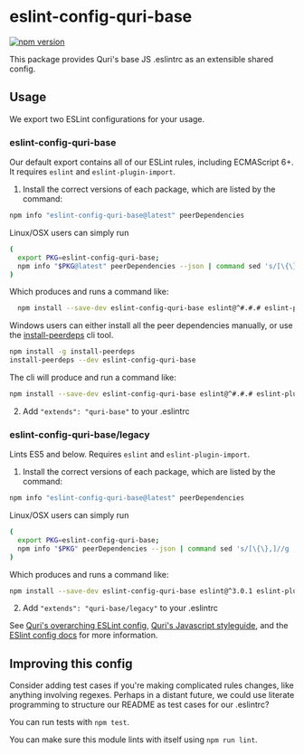 # eslint-config-quri-base

[![npm version](https://badge.fury.io/js/eslint-config-quri-base.svg)](http://badge.fury.io/js/eslint-config-quri-base)

This package provides Quri's base JS .eslintrc as an extensible shared config.

## Usage

We export two ESLint configurations for your usage.

### eslint-config-quri-base

Our default export contains all of our ESLint rules, including ECMAScript 6+. It requires `eslint` and `eslint-plugin-import`.

1. Install the correct versions of each package, which are listed by the command:

  ```sh
  npm info "eslint-config-quri-base@latest" peerDependencies
  ```

  Linux/OSX users can simply run
  ```sh
  (
    export PKG=eslint-config-quri-base;
    npm info "$PKG@latest" peerDependencies --json | command sed 's/[\{\},]//g ; s/: /@/g' | xargs npm install --save-dev "$PKG@latest"
  )
  ```

  Which produces and runs a command like:

  ```sh
    npm install --save-dev eslint-config-quri-base eslint@^#.#.# eslint-plugin-import@^#.#.#
  ```

  Windows users can either install all the peer dependencies manually, or use the [install-peerdeps](https://github.com/nathanhleung/install-peerdeps) cli tool.

  ```sh
  npm install -g install-peerdeps
  install-peerdeps --dev eslint-config-quri-base
  ```

  The cli will produce and run a command like:

  ```sh
  npm install --save-dev eslint-config-quri-base eslint@^#.#.# eslint-plugin-import@^#.#.#
  ```

2. Add `"extends": "quri-base"` to your .eslintrc

### eslint-config-quri-base/legacy

Lints ES5 and below. Requires `eslint` and `eslint-plugin-import`.

1. Install the correct versions of each package, which are listed by the command:

  ```sh
  npm info "eslint-config-quri-base@latest" peerDependencies
  ```

  Linux/OSX users can simply run
  ```sh
  (
    export PKG=eslint-config-quri-base;
    npm info "$PKG" peerDependencies --json | command sed 's/[\{\},]//g ; s/: /@/g' | xargs npm install --save-dev "$PKG"
  )
  ```

  Which produces and runs a command like:

  ```sh
  npm install --save-dev eslint-config-quri-base eslint@^3.0.1 eslint-plugin-import@^1.10.3
  ```

2. Add `"extends": "quri-base/legacy"` to your .eslintrc

See [Quri's overarching ESLint config](https://npmjs.com/eslint-config-quri), [Quri's Javascript styleguide](https://github.com/quri/javascript), and the [ESlint config docs](http://eslint.org/docs/user-guide/configuring#extending-configuration-files) for more information.

## Improving this config

Consider adding test cases if you're making complicated rules changes, like anything involving regexes. Perhaps in a distant future, we could use literate programming to structure our README as test cases for our .eslintrc?

You can run tests with `npm test`.

You can make sure this module lints with itself using `npm run lint`.
